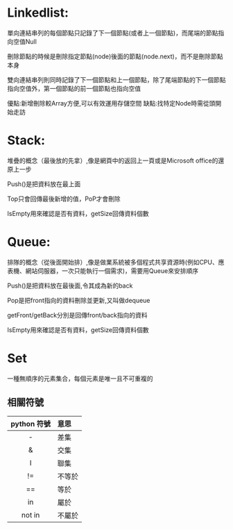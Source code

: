# Linkedlist:

單向連結串列的每個節點只記錄了下一個節點(或者上一個節點)，而尾端的節點指向空值Null

刪除節點的時候是刪除指定節點(node)後面的節點(node.next)，而不是刪除節點本身

雙向連結串列則同時記錄了下一個節點和上一個節點，除了尾端節點的下一個節點指向空值外，第一個節點的前一個節點也指向空值

優點:新增刪除較Array方便,可以有效運用存儲空間
缺點:找特定Node時需從頭開始走訪


# Stack:

堆疊的概念（最後放的先拿）,像是網頁中的返回上一頁或是Microsoft office的還原上一步

Push()是把資料放在最上面

Top只會回傳最後新增的值，PoP才會刪除

IsEmpty用來確認是否有資料，getSize回傳資料個數

# Queue:

排隊的概念（從後面開始排）,像是做業系統被多個程式共享資源時(例如CPU、應表機、網站伺服器，一次只能執行一個需求)，需要用Queue來安排順序

Push()是把資料放在最後面,令其成為新的back

Pop是把front指向的資料刪除並更新,又叫做dequeue

getFront/getBack分別是回傳front/back指向的資料

IsEmpty用來確認是否有資料，getSize回傳資料個數

# Set
一種無順序的元素集合，每個元素是唯一且不可重複的

## 相關符號
|python 符號|意思|
|:-:|:-|
|-|差集|
|&|交集|
|I|聯集|
|!=|不等於|
|==|等於|
|in|屬於|
|not in|不屬於|
